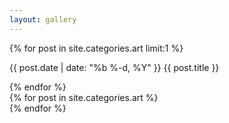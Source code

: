 ```yaml
---
layout: gallery
---
```

<div class="feature-wrapper art">
    {% for post in site.categories.art limit:1 %}
        <div class="feature art" style="background-image:url({{ post.imgsrc }})">
        </div>
        <p><span>{{ post.date | date: "%b %-d, %Y" }}</span> {{ post.title }}</p>
    {% endfor %}
</div>
<div class="art ribbon">
    {% for post in site.categories.art %}
        <a class="post-link" href="#" date="{{ post.date | date: "%b %-d, %Y" }}" title="{{ post.title }}">
            <div class="thumb" style="background-image: url({{ post.imgsrc }})">
            </div>
        </a>
    {% endfor %}
    <div class="clearfix"></div>
</div>
